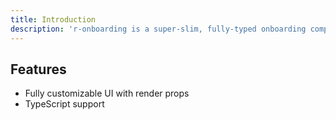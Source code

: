 ```yaml
---
title: Introduction
description: 'r-onboarding is a super-slim, fully-typed onboarding component for React'
---
```


## Features

<list>

- Fully customizable UI with render props
- TypeScript support

</list>

